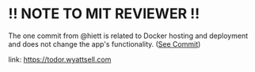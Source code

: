 # !! NOTE TO MIT REVIEWER !!
The one commit from @hiett is related to Docker hosting and deployment and does not change the app's functionality. ([See Commit](https://github.com/wyatt/hackathon/commit/bc2e817d598aa14f0a574d7762e8dc901f9e67a5))

link: https://todor.wyattsell.com
